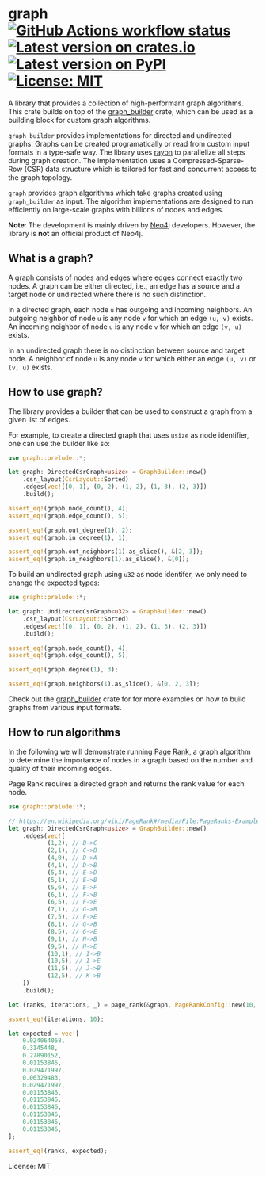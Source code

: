 # graph &emsp; [![GitHub Actions workflow status]][actions] [![Latest version on crates.io]][crates.io] [![Latest version on PyPI]][pypi.org] [![License: MIT]][license]

[GitHub Actions workflow status]: https://img.shields.io/github/workflow/status/s1ck/graph/CI/main?label=CI&style=flat-square
[actions]: https://github.com/s1ck/graph/actions/workflows/rust.yml?query=branch%3Amain
[Latest version on crates.io]: https://img.shields.io/crates/v/graph?style=flat-square
[crates.io]: https://crates.io/crates/graph/
[Latest version on PyPI]: https://img.shields.io/pypi/v/graph-mate?style=flat-square
[pypi.org]: https://pypi.org/project/graph-mate/
[License: MIT]: https://img.shields.io/crates/l/graph?style=flat-square
[license]: https://choosealicense.com/licenses/mit/


A library that provides a collection of high-performant graph algorithms.
This crate builds on top of the [graph_builder](https://docs.rs/graph_builder/latest/)
crate, which can be used as a building block for custom graph algorithms.

`graph_builder` provides implementations for directed and undirected graphs.
Graphs can be created programatically or read from custom input formats in a
type-safe way. The library uses [rayon](https://github.com/rayon-rs/rayon)
to parallelize all steps during graph creation. The implementation uses a
Compressed-Sparse-Row (CSR) data structure which is tailored for fast and
 concurrent access to the graph topology.

`graph` provides graph algorithms which take graphs created using `graph_builder`
as input. The algorithm implementations are designed to run efficiently on
large-scale graphs with billions of nodes and edges.

**Note**: The development is mainly driven by
[Neo4j](https://github.com/neo4j/neo4j) developers. However, the library is
__not__ an official product of Neo4j.

## What is a graph?

A graph consists of nodes and edges where edges connect exactly two nodes. A
graph can be either directed, i.e., an edge has a source and a target node
or undirected where there is no such distinction.

In a directed graph, each node `u` has outgoing and incoming neighbors. An
outgoing neighbor of node `u` is any node `v` for which an edge `(u, v)`
exists. An incoming neighbor of node `u` is any node `v` for which an edge
`(v, u)` exists.

In an undirected graph there is no distinction between source and target
node. A neighbor of node `u` is any node `v` for which either an edge `(u,
v)` or `(v, u)` exists.

## How to use graph?

The library provides a builder that can be used to construct a graph from a
given list of edges.

For example, to create a directed graph that uses `usize` as node
identifier, one can use the builder like so:

```rust
use graph::prelude::*;

let graph: DirectedCsrGraph<usize> = GraphBuilder::new()
    .csr_layout(CsrLayout::Sorted)
    .edges(vec![(0, 1), (0, 2), (1, 2), (1, 3), (2, 3)])
    .build();

assert_eq!(graph.node_count(), 4);
assert_eq!(graph.edge_count(), 5);

assert_eq!(graph.out_degree(1), 2);
assert_eq!(graph.in_degree(1), 1);

assert_eq!(graph.out_neighbors(1).as_slice(), &[2, 3]);
assert_eq!(graph.in_neighbors(1).as_slice(), &[0]);
```

To build an undirected graph using `u32` as node identifer, we only need to
change the expected types:

```rust
use graph::prelude::*;

let graph: UndirectedCsrGraph<u32> = GraphBuilder::new()
    .csr_layout(CsrLayout::Sorted)
    .edges(vec![(0, 1), (0, 2), (1, 2), (1, 3), (2, 3)])
    .build();

assert_eq!(graph.node_count(), 4);
assert_eq!(graph.edge_count(), 5);

assert_eq!(graph.degree(1), 3);

assert_eq!(graph.neighbors(1).as_slice(), &[0, 2, 3]);
```

Check out the [graph_builder](https://docs.rs/graph_builder/latest/) crate for
for more examples on how to build graphs from various input formats.

## How to run algorithms

In the following we will demonstrate running [Page Rank](https://en.wikipedia.org/wiki/PageRank),
a graph algorithm to determine the importance of nodes in a graph based on the
number and quality of their incoming edges.

Page Rank requires a directed graph and returns the rank value for each node.

```rust
use graph::prelude::*;

// https://en.wikipedia.org/wiki/PageRank#/media/File:PageRanks-Example.svg
let graph: DirectedCsrGraph<usize> = GraphBuilder::new()
    .edges(vec![
           (1,2), // B->C
           (2,1), // C->B
           (4,0), // D->A
           (4,1), // D->B
           (5,4), // E->D
           (5,1), // E->B
           (5,6), // E->F
           (6,1), // F->B
           (6,5), // F->E
           (7,1), // G->B
           (7,5), // F->E
           (8,1), // G->B
           (8,5), // G->E
           (9,1), // H->B
           (9,5), // H->E
           (10,1), // I->B
           (10,5), // I->E
           (11,5), // J->B
           (12,5), // K->B
    ])
    .build();

let (ranks, iterations, _) = page_rank(&graph, PageRankConfig::new(10, 1E-4, 0.85));

assert_eq!(iterations, 10);

let expected = vec![
    0.024064068,
    0.3145448,
    0.27890152,
    0.01153846,
    0.029471997,
    0.06329483,
    0.029471997,
    0.01153846,
    0.01153846,
    0.01153846,
    0.01153846,
    0.01153846,
    0.01153846,
];

assert_eq!(ranks, expected);
```

License: MIT
